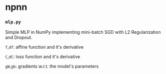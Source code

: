 # npnn

### `mlp.py`
Simple MLP in NumPy implementing mini-batch SGD with L2 Regularization and Dropout.

`f`,`df`: affine function and it's derivative

`C`,`dC`: loss function and it's derivative

`gW`,`gb`: gradients w.r.t. the model's parameters

